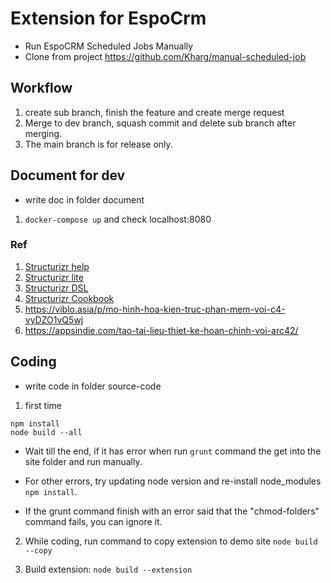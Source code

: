 # Extension for EspoCrm
- Run EspoCRM Scheduled Jobs Manually
- Clone from project https://github.com/Kharg/manual-scheduled-job

## Workflow
1. create sub branch, finish the feature and create merge request
2. Merge to dev branch, squash commit and delete sub branch after merging.
3. The main branch is for release only.

## Document for dev
- write doc in folder document

1. ` docker-compose up ` and check localhost:8080

### Ref

1. [Structurizr help](https://structurizr.com/help)
2. [Structurizr lite](https://structurizr.com/share/76352/documentation#overview)
3. [Structurizr DSL](https://github.com/structurizr/dsl/blob/master/docs/language-reference.md)
4. [Structurizr Cookbook](https://github.com/structurizr/dsl/tree/master/docs/cookbook)
5. https://viblo.asia/p/mo-hinh-hoa-kien-truc-phan-mem-voi-c4-vyDZO1vQ5wj
6. https://appsindie.com/tao-tai-lieu-thiet-ke-hoan-chinh-voi-arc42/

## Coding
- write code in folder source-code

1. first time

```
npm install
node build --all
```

- Wait till the end, if it has error when run ` grunt ` command the get into the site folder and run manually.
- For other errors, try updating node version and re-install node_modules ` npm install `.

- If the grunt command finish with an error said that the "chmod-folders" command fails, you can ignore it.

2. While coding, run command to copy extension to demo site
` node build --copy `

3. Build extension: ` node build --extension `
